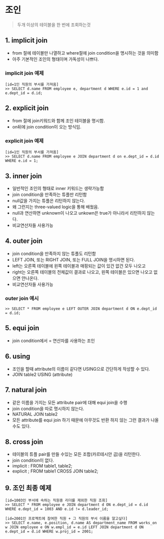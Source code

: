 # 조인
> 두개 이상의 테이블을 한 번에 조회하는것

## 1. implicit join
* from 절에 테이블만 나열하고 where절에 join condition을 명시하는 것을 의미함
* 아주 기본적인 조인의 형태이며 가독성이 나쁘다.
### implicit join  예제
```
[id=1인 직원의 부서를 가져옴]
>> SELECT d.name FROM employee e, department d WHERE e.id = 1 and e.dept_id = d.id;
```

## 2. explicit join
* from 절에 join키워드와 함께 조인 테이블을 명시함.
* on뒤에 join condition이 오는 방식임.
### explicit join 예제
```
[id=1인 직원의 부서를 가져옴]
>> SELECT d.name FROM employee e JOIN department d on e.dept_id = d.id WHERE e.id = 1;
```

## 3. inner join
* 일반적인 조인의 형태로 inner 키워드는 생략가능함
* join condition을 만족하는 튜플만 리턴함
* null값을 가지는 튜플은 리턴하지 않는다.
* 왜 그런지는 three-valued logic을 통해 배웠음.
* null과 연산하면 unknown이 나오고 unkown은 true가 아니라서 리턴하지 않는다.
* 비교연산자들 사용가능

## 4. outer join
* join condition을 만족하지 않는 튜플도 리턴함
* LEFT JOIN, 또는 RIGHT JOIN, 또는 FULL JOIN을 명시하면 된다.
* left는 오른쪽 테이블에 왼쪽 테이블과 매핑되는 값이 있건 없건 모두 나오고
* right는 오른쪽 테이블의 전체값이 결과로 나오고, 왼쪽 테이블은 있으면 나오고 없으면 안나온다.
* 비교연산자들 사용가능
### outer join 예시
```
>> SELECT * FROM employee e LEFT OUTER JOIN department d ON e.dept_id = d.id;
```

## 5. equi join
* join condition에서 = 연산자를 사용하는 조인

## 6. using
* 조인을 할때 attribute의 이름이 같다면 USING으로 간단하게 작성할 수 있다.
* JOIN table2 USING (attribute)

## 7. natural join
* 같은 이름을 가지는 모든 attribute pair에 대해 equi join을 수행
* join condition을 따로 명시하지 않는다.
* NATURAL JOIN table2
* 모든 attribute를 equi join 하기 때문에 아무것도 반환 하지 않는 그런 결과가 나올 수도 있다.

## 8. cross join
* 테이블의 튜플 pair를 만들 수있는 모든 조합(카르테시안 곱)을 리턴한다.
* join condition이 없다.
* implicit :  FROM table1, table2;
* explicit ; FROM table1 CROSS JOIN table2;

## 9. 조인 최종 예제
```
[id=1003인 부서에 속하는 직원중 리더를 제외한 직원 조회]
>> SELECT * FROM employee e JOIN department d ON e.dept_id = d.id WHERE e.dept_id = 1003 AND e.id != d.leader_id;

[id=2001인 프로젝트에 참여한 직원 + 그 직원의 부서 이름을 알고싶다]
>> SELECT e.name, e.position, d.name AS department_name FROM works_on w JOIN employee e ON w.empl_id = e.id LEFT JOIN department d ON e.dept_id = d.id WHERE w.proj_id = 2001;
```
